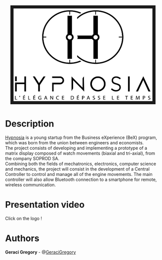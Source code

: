 <h1 align="center">
  <br>
  <a href="https://www.youtube.com/watch?v=gUSDaGv5s2o" target="_blank"><img src="Logo_V2_black.jpg" alt="IMAGE ALT TEXT HERE" width="450" height="300" border="10" /></a>
  <br>
</h1>

# Description

[Hypnosia](https://www.hypnosia.ch/) is a young startup from the Business eXperience (BeX) program, which was born from the union between
engineers and economists. 
<br>
The project consists of developing and implementing a prototype of a matrix display composed of watch movements (biaxial and tri-axial), from the company SOPROD SA. 
<br>
Combining both the fields of mechatronics, electronics, computer science and mechanics, the project will consist in the development of a Central Controller to control and manage all of the engine movements. The main controller will also allow Bluetooth connection to a smartphone for remote, wireless communication.
<br>

# Presentation video
Click on the logo !

# Authors
**Geraci Gregory** - @[GeraciGregory](https://github.com/GeraciGregory)

